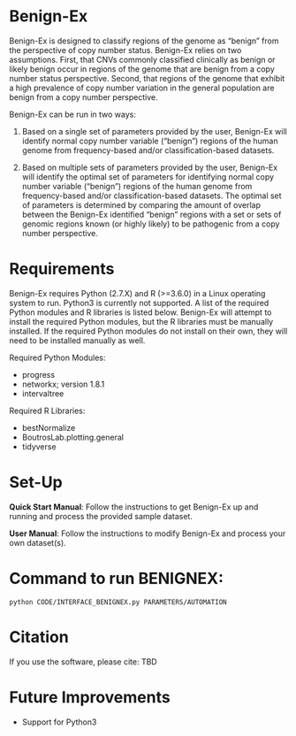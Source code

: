 # Benign-Ex
Benign-Ex is designed to classify regions of the genome as “benign” from the perspective of copy number status.  Benign-Ex relies on two assumptions.  First, that CNVs commonly classified clinically as benign or likely benign occur in regions of the genome that are benign from a copy number status perspective.  Second, that regions of the genome that exhibit a high prevalence of copy number variation in the general population are benign from a copy number perspective. 

Benign-Ex can be run in two ways:

1)	Based on a single set of parameters provided by the user, Benign-Ex will identify normal copy number variable (“benign”) regions of the human genome from frequency-based and/or classification-based datasets. 

2)	Based on multiple sets of parameters provided by the user, Benign-Ex will identify the optimal set of parameters for identifying normal copy number variable (“benign”) regions of the human genome from frequency-based and/or classification-based datasets. The optimal set of parameters is determined by comparing the amount of overlap between the Benign-Ex identified “benign” regions with a set or sets of genomic regions known (or highly likely) to be pathogenic from a copy number perspective. 

# Requirements
Benign-Ex requires Python (2.7.X) and R (>=3.6.0) in a Linux operating system to run. Python3 is currently not supported. A list of the required Python modules and R libraries is listed below. Benign-Ex will attempt to install the required Python modules, but the R libraries must be manually installed. If the required Python modules do not install on their own, they will need to be installed manually as well.

Required Python Modules:
- progress
- networkx; version 1.8.1
- intervaltree

Required R Libraries:
- bestNormalize
- BoutrosLab.plotting.general
- tidyverse

# Set-Up
**Quick Start Manual**: Follow the instructions to get Benign-Ex up and running and process the provided sample dataset.

**User Manual**: Follow the instructions to modify Benign-Ex and process your own dataset(s).

# Command to run BENIGNEX:

    python CODE/INTERFACE_BENIGNEX.py PARAMETERS/AUTOMATION

# Citation
If you use the software, please cite: TBD

# Future Improvements
- Support for Python3
